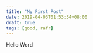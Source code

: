 ```yaml
---
title: "My First Post"
date: 2019-04-03T01:53:34+08:00
draft: true
tags: [good, rafr]
---
```


Hello Word

